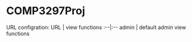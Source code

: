 # COMP3297Proj  

URL configration:
URL  | view functions
:--|:--
admin | default admin view functions
